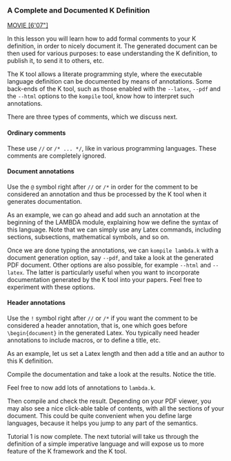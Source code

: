 <!-- Copyright (c) 2012-2018 K Team. All Rights Reserved. -->

### A Complete and Documented K Definition

[MOVIE [6'07"]](http://youtu.be/-pHgLqNMKac)

In this lesson you will learn how to add formal comments to your K definition,
in order to nicely document it.  The generated document can be then used for
various purposes: to ease understanding the K definition, to publish it,
to send it to others, etc.

The K tool allows a literate programming style, where the executable
language definition can be documented by means of annotations.  Some
back-ends of the K tool, such as those enabled with the `--latex`, `--pdf` and
the `--html` options to the `kompile` tool, know how to interpret such
annotations.

There are three types of comments, which we discuss next.

#### Ordinary comments

These use `//` or `/* ... */`, like in various programming languages.  These
comments are completely ignored.

#### Document annotations

Use the `@` symbol right after `//` or `/*` in order for the comment to be
considered an annotation and thus be processed by the K tool when it
generates documentation.

As an example, we can go ahead and add such an annotation at the beginning
of the LAMBDA module, explaining how we define the syntax of this language.
Note that we can simply use any Latex commands, including sections,
subsections, mathematical symbols, and so on.

Once we are done typing the annotations, we can `kompile lambda.k` with a
document generation option, say `--pdf`, and take a look at the generated
PDF document.  Other options are also possible, for example `--html` and
`--latex`.  The latter is particularly useful when you want to incorporate
documentation generated by the K tool into your papers.  Feel free to
experiment with these options.

#### Header annotations

Use the `!` symbol right after `//` or `/*` if you want the comment to be
considered a header annotation, that is, one which goes before
`\begin{document}` in the generated Latex.  You typically need header
annotations to include macros, or to define a title, etc.

As an example, let us set a Latex length and then add a title and an
author to this K definition.

Compile the documentation and take a look at the results.  Notice the title.

Feel free to now add lots of annotations to `lambda.k`.

Then compile and check the result.  Depending on your PDF viewer, you
may also see a nice click-able table of contents, with all the sections
of your document.  This could be quite convenient when you define large
languages, because it helps you jump to any part of the semantics.

Tutorial 1 is now complete.  The next tutorial will take us through the
definition of a simple imperative language and will expose us to more
feature of the K framework and the K tool.
